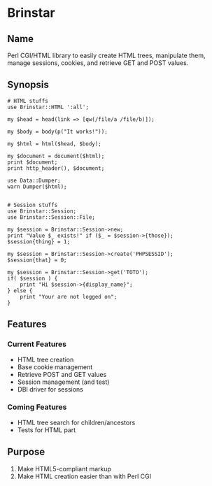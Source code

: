 Brinstar
========

Name
----

Perl CGI/HTML library to easily create HTML trees, manipulate them, manage sessions,
cookies, and retrieve GET and POST values.


Synopsis
---------

    # HTML stuffs
    use Brinstar::HTML ':all';

    my $head = head(link => [qw(/file/a /file/b)]);

    my $body = body(p("It works!"));

    my $html = html($head, $body);

    my $document = document($html);
    print $document;
    print http_header(), $document;

    use Data::Dumper;
    warn Dumper($html);


    # Session stuffs
    use Brinstar::Session;
    use Brinstar::Session::File;

    my $session = Brinstar::Session->new;
    print "Value $_ exists!" if ($_ = $session->{those});
    $session{thing} = 1;

    my $session = Brinstar::Session->create('PHPSESSID');
    $session{that} = 0;

    my $session = Brinstar::Session->get('TOTO');
    if( $session ) {
        print "Hi $session->{display_name}";
    } else {
        print "Your are not logged on";
    }


Features
--------

### Current Features
* HTML tree creation
* Base cookie management
* Retrieve POST and GET values
* Session management (and test)
* DBI driver for sessions


### Coming Features
* HTML tree search for children/ancestors
* Tests for HTML part


Purpose
-------

1. Make HTML5-compliant markup
2. Make HTML creation easier than with Perl CGI
